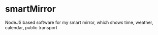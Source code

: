 # smartMirror
NodeJS based software for my smart mirror, which shows time, weather, calendar, public transport

